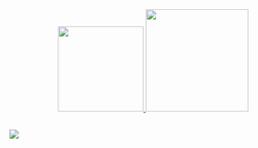 <div align="center">
  <a href="https://github.com/N4NiNi/">
  <img height="150em" src="https://github-readme-stats.vercel.app/api?username=N4NiNi&theme=dracula&show_icons=true&hide=prs,issues&include_all_commits=true&count_private=true"/>
  <img height="180em" src="https://github-readme-stats.vercel.app/api/top-langs/?username=N4NiNi&layout=compact&langs_count=7&theme=dracula"/>
</div>

  ##
 
<div> 
  <a href="https://www.linkedin.com/in/vinicius-nanini/" target="_blank"><img src="https://img.shields.io/badge/-LinkedIn-%230077B5?style=for-the-badge&logo=linkedin&logoColor=white" target="_blank"></a> 
 
</div>
